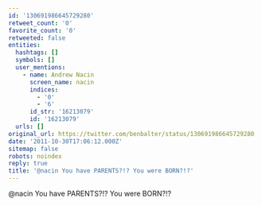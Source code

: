 ```yaml
---
id: '130691986645729280'
retweet_count: '0'
favorite_count: '0'
retweeted: false
entities:
  hashtags: []
  symbols: []
  user_mentions:
    - name: Andrew Nacin
      screen_name: nacin
      indices:
        - '0'
        - '6'
      id_str: '16213079'
      id: '16213079'
  urls: []
original_url: https://twitter.com/benbalter/status/130691986645729280
date: '2011-10-30T17:06:12.000Z'
sitemap: false
robots: noindex
reply: true
title: '@nacin You have PARENTS?!? You were BORN?!?'
---
```


@nacin You have PARENTS?!? You were BORN?!?